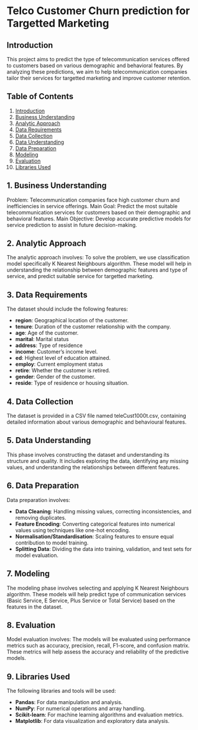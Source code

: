 # Telco Customer Churn prediction for Targetted Marketing

## Introduction
This project aims to predict the type of telecommunication services offered to customers based on various demographic and behavioral features. By analyzing these predictions, we aim to help telecommunication companies tailor their services for targetted marketing and improve customer retention.

## Table of Contents
1. [Introduction](#introduction)
2. [Business Understanding](#business-understanding)
3. [Analytic Approach](#analytic-approach)
4. [Data Requirements](#data-requirements)
5. [Data Collection](#data-collection)
6. [Data Understanding](#data-understanding)
7. [Data Preparation](#data-preparation)
8. [Modeling](#modeling)
9. [Evaluation](#evaluation)
10. [Libraries Used](#libraries-used)

## 1. Business Understanding

Problem:
Telecommunication companies face high customer churn and inefficiencies in service offerings.
Main Goal:
Predict the most suitable telecommunication services for customers based on their demographic and behavioral features.
Main Objective: 
Develop accurate predictive models for service prediction to assist in future decision-making.

## 2. Analytic Approach

The analytic approach involves:
To solve the problem, we use classification model specifically K Nearest Neighbours algorithm. These model will help in understanding the relationship between demographic features and type of service, and predict suitable service for targetted marketing.

## 3. Data Requirements

The dataset should include the following features:
- **region**: Geographical location of the customer.
- **tenure**: Duration of the customer relationship with the company.
- **age**: Age of the customer.
- **marital**: Marital status 
- **address**: Type of residence 
- **income**: Customer’s income level.
- **ed**: Highest level of education attained.
- **employ**: Current employment status 
- **retire**: Whether the customer is retired.
- **gender**: Gender of the customer.
- **reside**: Type of residence or housing situation.

## 4. Data Collection

The dataset is provided in a CSV file named teleCust1000t.csv, containing detailed information about various demographic and behavioural features.

## 5. Data Understanding

This phase involves constructing the dataset and understanding its structure and quality. It includes exploring the data, identifying any missing values, and understanding the relationships between different features.

## 6. Data Preparation

Data preparation involves:
- **Data Cleaning**: Handling missing values, correcting inconsistencies, and removing duplicates.
- **Feature Encoding**: Converting categorical features into numerical values using techniques like one-hot encoding.
- **Normalisation/Standardisation**: Scaling features to ensure equal contribution to model training.
- **Splitting Data**: Dividing the data into training, validation, and test sets for model evaluation.

## 7. Modeling

The modeling phase involves selecting and applying K Nearest Neighbours algorithm. These models will help predict type of communication services (Basic Service, E Service, Plus Service or Total Service) based on the features in the dataset.

## 8. Evaluation

Model evaluation involves:
The models will be evaluated using performance metrics such as accuracy, precision, recall, F1-score, and confusion matrix. These metrics will help assess the accuracy and reliability of the predictive models.

## 9. Libraries Used

The following libraries and tools will be used:
- **Pandas**: For data manipulation and analysis.
- **NumPy**: For numerical operations and array handling.
- **Scikit-learn**: For machine learning algorithms and evaluation metrics.
- **Matplotlib**: For data visualization and exploratory data analysis.
